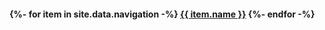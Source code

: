 <h4>
  {%- for item in site.data.navigation -%}
    <a href="{%- if ghp -%}{{ item.link | prepend: "https://ankiedos.github.io/" }}{%- else -%}{{ item.link }}{%- endif -%}"{% if page.url == item.link | prepend: "https://ankiedos.github.io/" or page.url == item.link | prepend: "http://127.0.0.1:4000/" %} class="current" {% endif %}>{{ item.name }}</a>
                       <!-- ^~~{% if page.url == item.link %} class="current" {% endif %} -->
  {%- endfor -%}
</h4>
